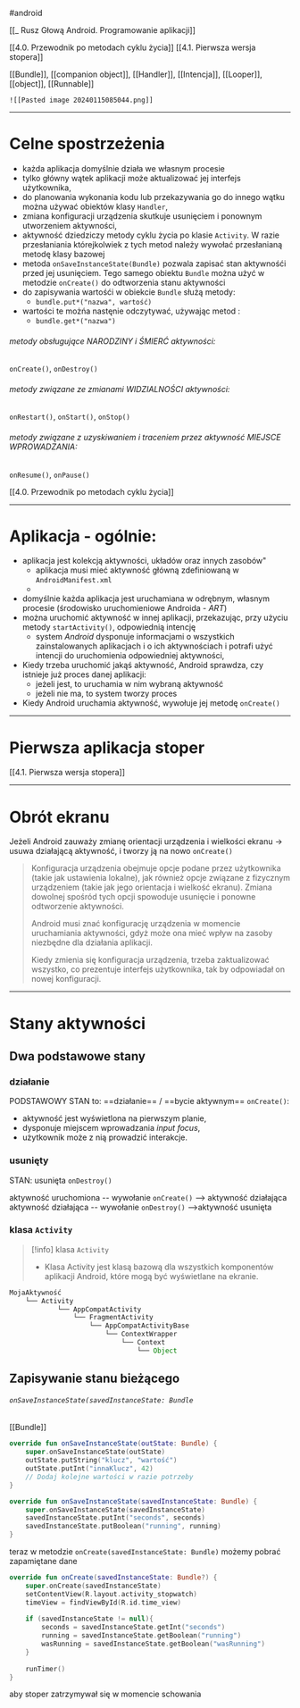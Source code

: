 #android 

[[_ Rusz Głową Android. Programowanie aplikacji]]

[[4.0. Przewodnik po metodach cyklu życia]]
[[4.1. Pierwsza wersja stopera]]

[[Bundle]], [[companion object]], [[Handler]], [[Intencja]], [[Looper]], [[object]], [[Runnable]]

	![[Pasted image 20240115085044.png]]

-------
# Celne spostrzeżenia
- każda aplikacja domyślnie działa we własnym procesie
- tylko główny wątek aplikacji może aktualizować jej  interfejs użytkownika,
- do planowania wykonania kodu lub przekazywania go do innego wątku można używać obiektów klasy `Handler`,
- zmiana konfiguracji urządzenia skutkuje usunięciem i ponownym utworzeniem aktywności,
- aktywność dziedziczy metody cyklu życia po klasie `Activity`. W razie przesłaniania którejkolwiek z tych metod należy wywołać przesłanianą metodę klasy bazowej
- metoda `onSaveInstanceState(Bundle)` pozwala zapisać stan aktywnośći przed jej usunięciem. Tego samego obiektu `Bundle` można użyć w metodzie `onCreate()` do odtworzenia stanu aktywności
- do zapisywania wartośći w obiekcie `Bundle` służą metody:
	- `bundle.put*("nazwa", wartość)`
- wartości te możńa nastęnie odczytywać, używając metod :
	- `bundle.get*("nazwa")`


###### metody obsługujące NARODZINY i ŚMIERĆ aktywności:
`onCreate()`, `onDestroy()`

###### metody związane ze zmianami WIDZIALNOŚCI aktywności:
`onRestart()`, `onStart()`, `onStop()`

###### metody związane z uzyskiwaniem i traceniem przez aktywność MIEJSCE WPROWADZANIA:
`onResume()`, `onPause()`

[[4.0. Przewodnik po metodach cyklu życia]]

----

# Aplikacja - ogólnie:
- aplikacja jest kolekcją aktywności, układów oraz innych zasobów"
	- aplikacja musi mieć aktywność główną zdefiniowaną w `AndroidManifest.xml`
	- 
- domyślnie każda aplikacja jest uruchamiana w odrębnym, własnym procesie (środowisko uruchomieniowe Androida - *ART*)
- można uruchomić aktywność w innej aplikacji, przekazując, przy użyciu metody `startActivity()`, odpowiednią intencję
	- system *Android* dysponuje informacjami o wszystkich zainstalowanych aplikacjach i o ich aktywnościach i potrafi użyć intencji do uruchomienia odpowiedniej aktywności,
- Kiedy trzeba uruchomić jakąś aktywność, Android sprawdza, czy istnieje już proces danej aplikacji:
	- jeżeli jest, to uruchamia w nim wybraną aktywność
	- jeżeli nie ma, to system tworzy proces
- Kiedy Android uruchamia aktywność, wywołuje jej metodę `onCreate()`

---
# Pierwsza aplikacja stoper
[[4.1. Pierwsza wersja stopera]]


--------
# Obrót ekranu
Jeżeli Android zauważy zmianę orientacji urządzenia i wielkości ekranu -> usuwa działającą aktywność, i tworzy ją na nowo `onCreate()`

> Konfiguracja urządzenia obejmuje opcje podane przez użytkownika (takie jak ustawienia lokalne), jak również opcje związane z fizycznym urządzeniem (takie jak jego orientacja i wielkość ekranu). Zmiana dowolnej spośród tych opcji spowoduje usunięcie i ponowne odtworzenie aktywności.
> 
> Android musi znać konfigurację urządzenia w momencie uruchamiania aktywności, gdyż może ona mieć wpływ na zasoby niezbędne dla działania aplikacji.
> 
> Kiedy zmienia się konfiguracja urządzenia, trzeba zaktualizować wszystko, co prezentuje interfejs użytkownika, tak by odpowiadał on nowej konfiguracji.

---------
# Stany aktywności

## Dwa podstawowe stany
### działanie
PODSTAWOWY STAN to: ==działanie== / ==bycie aktywnym== `onCreate()`:
- aktywność jest wyświetlona na pierwszym planie,
- dysponuje miejscem wprowadzania *input focus*,
- użytkownik może z nią prowadzić interakcje.

### usunięty
STAN: usunięta `onDestroy()`

aktywność uruchomiona -- wywołanie `onCreate()` --> aktywność działająca
aktywność działająca -- wywołanie `onDestroy()` -->aktywność usunięta

### klasa `Activity`
>[!info] klasa `Activity`
>- Klasa Activity jest klasą bazową dla wszystkich komponentów aplikacji Android, które mogą być wyświetlane na ekranie.
```d
MojaAktywność
    └── Activity
	        └── AppCompatActivity
	            └── FragmentActivity
	                └── AppCompatActivityBase
	                    └── ContextWrapper
	                        └── Context
	                            └── Object
```

## Zapisywanie stanu bieżącego

###### `onSaveInstanceState(savedInstanceState: Bundle`
[[Bundle]]



```kotlin
override fun onSaveInstanceState(outState: Bundle) {
    super.onSaveInstanceState(outState)
    outState.putString("klucz", "wartość")
    outState.putInt("innaKlucz", 42)
    // Dodaj kolejne wartości w razie potrzeby
}

```


```kotlin
override fun onSaveInstanceState(savedInstanceState: Bundle) {
    super.onSaveInstanceState(savedInstanceState)
    savedInstanceState.putInt("seconds", seconds)
    savedInstanceState.putBoolean("running", running)
}

```
teraz w metodzie `onCreate(savedInstanceState: Bundle)` możemy pobrać zapamiętane dane

```kotlin
override fun onCreate(savedInstanceState: Bundle?) {  
	super.onCreate(savedInstanceState)  
	setContentView(R.layout.activity_stopwatch)  
	timeView = findViewById(R.id.time_view)  
  
	if (savedInstanceState != null){  
		seconds = savedInstanceState.getInt("seconds")  
		running = savedInstanceState.getBoolean("running")  
		wasRunning = savedInstanceState.getBoolean("wasRunning")  
	}  
  
	runTimer()  
}
```

aby stoper zatrzymywał się w  momencie schowania 






